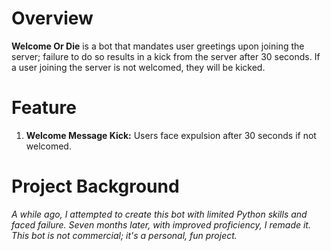 # Overview
**Welcome Or Die** is a bot that mandates user greetings upon joining the server; failure to do so results in a kick from the server after 30 seconds. If a user joining the server is not welcomed, they will be kicked.


# Feature
1. **Welcome Message Kick:** Users face expulsion after 30 seconds if not welcomed.

# Project Background
*A while ago, I attempted to create this bot with limited Python skills and faced failure. Seven months later, with improved proficiency, I remade it. This bot is not commercial; it's a personal, fun project.*






